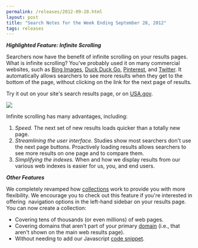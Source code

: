 ```yaml
---
permalink: /releases/2012-09-28.html
layout: post
title: "Search Notes for the Week Ending September 28, 2012"
tags: releases
---
```

<p><em><strong>Highlighted Feature: Infinite Scrolling</strong></em></p>
<p>Searchers now have the benefit of infinite scrolling on your results pages. What is infinite scrolling? You've probably used it on many commercial websites, such as <a href="http://www.bing.com/images/search?q=yosemite">Bing Images</a>, <a href="http://duckduckgo.com/?q=yosemite">Duck Duck Go</a>, <a href="http://pinterest.com/search/boards/?q=yosemite">Pinterest</a>, and <a href="https://twitter.com/i/#!/search/yosemite">Twitter</a>. It automatically allows searchers to see more results when they get to the bottom of the page, without clicking on the link for the next page of results.</p>
<p>Try it out on your site's search results page, or on <a href="http://search.usa.gov/search?affiliate=usagov&amp;query=yosemite">USA.gov</a>.</p>
<p><a href="http://search.usa.gov/search?affiliate=usagov&amp;query=yosemite"><img src="https://9fddeb862c037f6d2190-f1564c64756a8cfee25b6b19953b1d23.ssl.cf2.rackcdn.com/tumblr_mb2awk8xwU1qid15q.png"/></a></p>
<p>Infinite scrolling has many advantages, including:</p>
<ol><li><em><em>Speed.</em><span> </span></em>The next set of new results loads quicker than a totally new page.</li>
<li><em>Streamlining the user interface.</em> Studies show most searchers don't use the next page buttons. Proactively loading results allows searchers to see more results on one page and to compare them.</li>
<li><em>Simplifying the indexes.</em> When and how we display results from our various web indexes is easier for us, you, and end users. </li>
</ol><p><em><strong>Other Features</strong></em></p>
<p>We completely revamped how <a href="/sites/manual/collections.html">collections</a> work to provide you with more flexibility. We encourage you to check out this feature if you're interested in offering  navigation options in the left-hand sidebar on your results page. You can now create a collection:</p>
<ul><li>Covering tens of thousands (or even millions) of web pages.</li>
<li>Covering domains that aren't part of your primary <a href="/sites/manual/domains.html">domain</a> (i.e., that aren't shown on the main web results page). </li>
<li>Without needing to add our Javascript <a href="/sites/manual/code.html">code snippet</a>.</li>
</ul>
